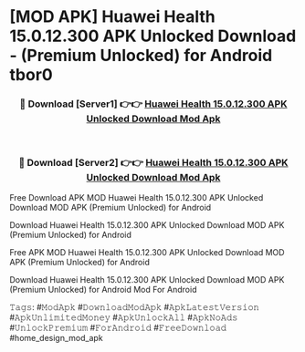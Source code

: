 # [MOD APK] Huawei Health 15.0.12.300 APK Unlocked Download - (Premium Unlocked) for Android tbor0



<div align="center">
<h3>🔴 Download [Server1] 👉👉 <a href="https://momento.my/?title=Huawei_Health_15.0.12.300_APK_Unlocked_Download">Huawei Health 15.0.12.300 APK Unlocked Download Mod Apk</a></h3><br>

<h3>🔴 Download [Server2] 👉👉 <a href="https://momento.my/?title=Huawei_Health_15.0.12.300_APK_Unlocked_Download">Huawei Health 15.0.12.300 APK Unlocked Download Mod Apk</a></h3>
</div>



Free Download APK MOD Huawei Health 15.0.12.300 APK Unlocked Download MOD APK (Premium Unlocked) for Android

Download Huawei Health 15.0.12.300 APK Unlocked Download MOD APK (Premium Unlocked) for Android

Free APK MOD Huawei Health 15.0.12.300 APK Unlocked Download MOD APK (Premium Unlocked) for Android

Download Huawei Health 15.0.12.300 APK Unlocked Download MOD APK (Premium Unlocked) for Android Mod For Android

𝚃𝚊𝚐𝚜: #𝙼𝚘𝚍𝙰𝚙𝚔 #𝙳𝚘𝚠𝚗𝚕𝚘𝚊𝚍𝙼𝚘𝚍𝙰𝚙𝚔 #𝙰𝚙𝚔𝙻𝚊𝚝𝚎𝚜𝚝𝚅𝚎𝚛𝚜𝚒𝚘𝚗 #𝙰𝚙𝚔𝚄𝚗𝚕𝚒𝚖𝚒𝚝𝚎𝚍𝙼𝚘𝚗𝚎𝚢 #𝙰𝚙𝚔𝚄𝚗𝚕𝚘𝚌𝚔𝙰𝚕𝚕 #𝙰𝚙𝚔𝙽𝚘𝙰𝚍𝚜 #𝚄𝚗𝚕𝚘𝚌𝚔𝙿𝚛𝚎𝚖𝚒𝚞𝚖 #𝙵𝚘𝚛𝙰𝚗𝚍𝚛𝚘𝚒𝚍 #𝙵𝚛𝚎𝚎𝙳𝚘𝚠𝚗𝚕𝚘𝚊𝚍 #home_design_mod_apk
